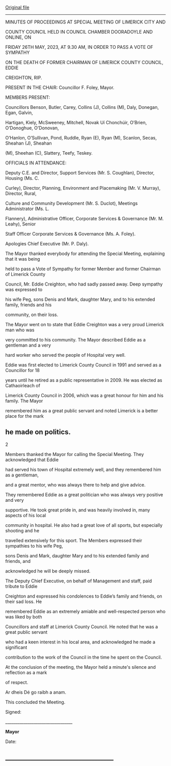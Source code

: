 [Original file](https://www.limerick.ie/sites/default/files/media/documents/2023-07/01-c-Minutes-Special-Meeting-of-Limerick-City-and-County-Council-26th-May-2023.pdf)

---
MINUTES OF PROCEEDINGS AT SPECIAL MEETING OF LIMERICK CITY AND

COUNTY COUNCIL HELD IN COUNCIL CHAMBER DOORADOYLE AND ONLINE, ON

FRIDAY 26TH MAY, 2023, AT 9.30 AM, IN ORDER TO PASS A VOTE OF SYMPATHY

ON THE DEATH OF FORMER CHAIRMAN OF LIMERICK COUNTY COUNCIL, EDDIE

CREIGHTON, RIP.

PRESENT IN THE CHAIR: Councillor F. Foley, Mayor.

MEMBERS PRESENT:

Councillors Benson, Butler, Carey, Collins (J), Collins (M), Daly, Donegan, Egan, Galvin,

Hartigan, Kiely, McSweeney, Mitchell, Novak Uí Chonchúir, O’Brien, O’Donoghue, O’Donovan,

O’Hanlon, O’Sullivan, Pond, Ruddle, Ryan (E), Ryan (M), Scanlon, Secas, Sheahan (J), Sheahan

(M), Sheehan (C), Slattery, Teefy, Teskey.

OFFICIALS IN ATTENDANCE:

Deputy C.E. and Director, Support Services (Mr. S. Coughlan), Director, Housing (Ms. C.

Curley), Director, Planning, Environment and Placemaking (Mr. V. Murray), Director, Rural,

Culture and Community Development (Mr. S. Duclot), Meetings Administrator (Ms. L.

Flannery), Administrative Officer, Corporate Services & Governance (Mr. M. Leahy), Senior

Staff Officer Corporate Services & Governance (Ms. A. Foley).

Apologies Chief Executive (Mr. P. Daly).

The Mayor thanked everybody for attending the Special Meeting, explaining that it was being

held to pass a Vote of Sympathy for former Member and former Chairman of Limerick County

Council, Mr. Eddie Creighton, who had sadly passed away. Deep sympathy was expressed to

his wife Peg, sons Denis and Mark, daughter Mary, and to his extended family, friends and his

community, on their loss.

The Mayor went on to state that Eddie Creighton was a very proud Limerick man who was

very committed to his community. The Mayor described Eddie as a gentleman and a very

hard worker who served the people of Hospital very well.

Eddie was first elected to Limerick County Council in 1991 and served as a Councillor for 18

years until he retired as a public representative in 2009. He was elected as Cathaoirleach of

Limerick County Council in 2006, which was a great honour for him and his family. The Mayor

remembered him as a great public servant and noted Limerick is a better place for the mark

he made on politics.
---
2

Members thanked the Mayor for calling the Special Meeting. They acknowledged that Eddie

had served his town of Hospital extremely well, and they remembered him as a gentleman,

and a great mentor, who was always there to help and give advice.

They remembered Eddie as a great politician who was always very positive and very

supportive. He took great pride in, and was heavily involved in, many aspects of his local

community in hospital. He also had a great love of all sports, but especially shooting and he

travelled extensively for this sport. The Members expressed their sympathies to his wife Peg,

sons Denis and Mark, daughter Mary and to his extended family and friends, and

acknowledged he will be deeply missed.

The Deputy Chief Executive, on behalf of Management and staff, paid tribute to Eddie

Creighton and expressed his condolences to Eddie’s family and friends, on their sad loss. He

remembered Eddie as an extremely amiable and well-respected person who was liked by both

Councillors and staff at Limerick County Council. He noted that he was a great public servant

who had a keen interest in his local area, and acknowledged he made a significant

contribution to the work of the Council in the time he spent on the Council.

At the conclusion of the meeting, the Mayor held a minute's silence and reflection as a mark

of respect.

Ar dheis Dé go raibh a anam.

This concluded the Meeting.

Signed:

\_\_\_\_\_\_\_\_\_\_\_\_\_\_\_\_\_\_\_\_\_\_\_\_\_\_\_\_\_\_\_\_\_

**Mayor**

Date:

\_\_\_\_\_\_\_\_\_\_\_\_\_\_\_\_\_\_\_\_\_\_\_\_\_\_\_\_\_\_\_\_\_\_
---
